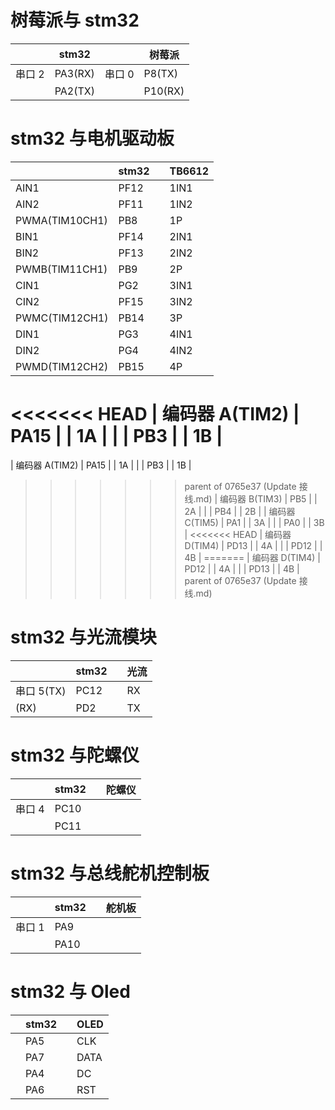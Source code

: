 # 树莓派与 stm32

<!-- ![树莓派](static/imgs/image1.png) -->

<!-- ![F407ZGT6]() -->

|        | stm32   |        | 树莓派  |
| ------ | ------- | ------ | ------- |
| 串口 2 | PA3(RX) | 串口 0 | P8(TX)  |
|        | PA2(TX) |        | P10(RX) |

# stm32 与电机驱动板

|                | stm32 |     | TB6612 |
| -------------- | ----- | --- | ------ |
| AIN1           | PF12  |     | 1IN1   |
| AIN2           | PF11  |     | 1IN2   |
| PWMA(TIM10CH1) | PB8   |     | 1P     |
| BIN1           | PF14  |     | 2IN1   |
| BIN2           | PF13  |     | 2IN2   |
| PWMB(TIM11CH1) | PB9   |     | 2P     |
| CIN1           | PG2   |     | 3IN1   |
| CIN2           | PF15  |     | 3IN2   |
| PWMC(TIM12CH1) | PB14  |     | 3P     |
| DIN1           | PG3   |     | 4IN1   |
| DIN2           | PG4   |     | 4IN2   |
| PWMD(TIM12CH2) | PB15  |     | 4P     |
<<<<<<< HEAD
| 编码器 A(TIM2) | PA15   |     | 1A     |
|                |  PB3 |     | 1B     |
=======
| 编码器 A(TIM2) | PA15  |     | 1A     |
|                | PB3   |     | 1B     |
>>>>>>> parent of 0765e37 (Update 接线.md)
| 编码器 B(TIM3) | PB5   |     | 2A     |
|                | PB4   |     | 2B     |
| 编码器 C(TIM5) | PA1   |     | 3A     |
|                | PA0   |     | 3B     |
<<<<<<< HEAD
| 编码器 D(TIM4) | PD13  |     | 4A     |
|                | PD12  |     | 4B     |
=======
| 编码器 D(TIM4) | PD12  |     | 4A     |
|                | PD13  |     | 4B     |
>>>>>>> parent of 0765e37 (Update 接线.md)

# stm32 与光流模块

|            | stm32 |     | 光流 |
| ---------- | ----- | --- | ---- |
| 串口 5(TX) | PC12  |     | RX   |
| (RX)       | PD2   |     | TX   |

# stm32 与陀螺仪

|        | stm32 |     | 陀螺仪 |
| ------ | ----- | --- | ------ |
| 串口 4 | PC10  |     |        |
|        | PC11  |     |        |

# stm32 与总线舵机控制板

|        | stm32 |     | 舵机板 |
| ------ | ----- | --- | ------ |
| 串口 1 | PA9   |     |        |
|        | PA10  |     |        |

# stm32 与 Oled

|     | stm32 |     | OLED |
| --- | ----- | --- | ---- |
|     | PA5   |     | CLK  |
|     | PA7   |     | DATA |
|     | PA4   |     | DC   |
|     | PA6   |     | RST  |
